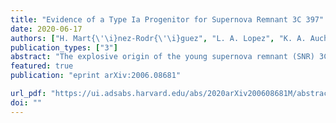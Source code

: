 ```yaml
---                                                                                                                                                                                            
title: "Evidence of a Type Ia Progenitor for Supernova Remnant 3C 397"                                      
date: 2020-06-17                                                                                                                                                   
authors: ["H. Mart{\'\i}nez-Rodr{\'\i}guez", "L. A. Lopez", "K. A. Auchettl", "C. Badenes", "T. Holland-Ashford", "D. J. Patnaude", "S.-H. Lee", "A. R. Foster", "P. O. Slane"]                                                                                                   
publication_types: ["3"]                                                                                                                                                                       
abstract: "The explosive origin of the young supernova remnant (SNR) 3C 397 (G41.1-0.3) is debated. Its elongated morphology and proximity to a molecular cloud are suggestive of a core-collapse (CC) SN origin, yet recent X-ray studies of heavy metals show chemical yields and line centroid energies consistent with a Type Ia SN. In this paper, we analyze the full X-ray spectrum from 0.7-10 keV of 3C 397 observed with Suzaku and compare the line centroid energies, fluxes, and elemental abundances of intermediate-mass and heavy metals (Mg to Ni) to Type Ia and CC hydrodynamical model predictions. Based on the results, we conclude that 3C 397 likely arises from an energetic Type Ia explosion in a high-density ambient medium, and we show that the progenitor was a near Chandrasekhar mass white dwarf."
featured: true                                                                                                                                                                                 
publication: "eprint arXiv:2006.08681"

url_pdf: "https://ui.adsabs.harvard.edu/abs/2020arXiv200608681M/abstract"                                                                                                                               
doi: ""                                                                                                                                                                         
---    
```

